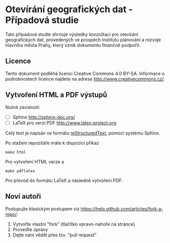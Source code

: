 Otevírání geografických dat - Případová studie
==============================================

Tato případová studie shrnuje výsledky konzultací pro otevírání
geografických dat, provedených ve prospěch Institutu plánování a
rozvoje hlavního města Prahy, který vznik dokumentu finančně
podpořil.

Licence
-------

Tento dokument podléhá licenci Creative Commons 4.0 BY-SA. Informace o
podrobnostech licence najdete na adrese
http://www.creativecommons.cz/.

Vytvoření HTML a PDF výstupů
----------------------------

Nutné závislosti:

- [ ] Sphinx http://sphinx-doc.org/
- [ ] LaTeX pro verzi PDF http://www.latex-project.org

Celý text je napsán ve formátu [reStructuredText](http://docutils.sourceforge.net/),
pomocí systému Sphinx.

Po stažení repozitáře máte k dispozici příkaz

    make html

Pro vytvoření HTML verze a 

    make pdflatex

Pro převod do formátu LaTeX a následně vytvoření PDF. 

Noví autoři
-----------

Postupujte klasickým postupem viz https://help.github.com/articles/fork-a-repo/:

1. Vytvořte vlastní "fork" (tlačítko vpravo-nahoře na stránce)
2. Proveďte úpravy
3. Dejte nám vědět přes tzv. "pull request"
